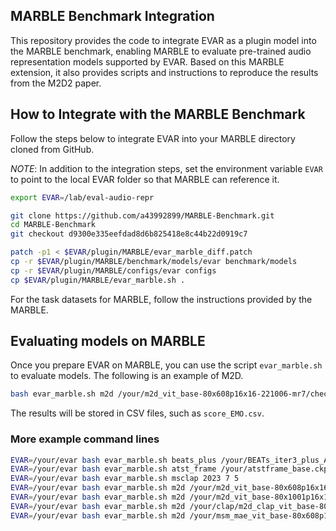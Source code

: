 ## MARBLE Benchmark Integration

This repository provides the code to integrate EVAR as a plugin model into the MARBLE benchmark, enabling MARBLE to evaluate pre-trained audio representation models supported by EVAR. Based on this MARBLE extension, it also provides scripts and instructions to reproduce the results from the M2D2 paper.

## How to Integrate with the MARBLE Benchmark

Follow the steps below to integrate EVAR into your MARBLE directory cloned from GitHub.

*NOTE*: In addition to the integration steps, set the environment variable `EVAR` to point to the local EVAR folder so that MARBLE can reference it.

```sh
export EVAR=/lab/eval-audio-repr

git clone https://github.com/a43992899/MARBLE-Benchmark.git
cd MARBLE-Benchmark
git checkout d9300e335eefdad8d6b825418e8c44b22d0919c7

patch -p1 < $EVAR/plugin/MARBLE/evar_marble_diff.patch
cp -r $EVAR/plugin/MARBLE/benchmark/models/evar benchmark/models
cp -r $EVAR/plugin/MARBLE/configs/evar configs
cp $EVAR/plugin/MARBLE/evar_marble.sh .
```

For the task datasets for MARBLE, follow the instructions provided by the MARBLE.

## Evaluating models on MARBLE

Once you prepare EVAR on MARBLE, you can use the script `evar_marble.sh` to evaluate models. The following is an example of M2D.

```sh
bash evar_marble.sh m2d /your/m2d_vit_base-80x608p16x16-221006-mr7/checkpoint-300.pth 7 5 feat-m2d-mr7 3840
```

The results will be stored in CSV files, such as `score_EMO.csv`.

### More example command lines

```sh
EVAR=/your/evar bash evar_marble.sh beats_plus /your/BEATs_iter3_plus_AS2M.pt 7 5
EVAR=/your/evar bash evar_marble.sh atst_frame /your/atstframe_base.ckpt 7 5
EVAR=/your/evar bash evar_marble.sh msclap 2023 7 5
EVAR=/your/evar bash evar_marble.sh m2d /your/m2d_vit_base-80x608p16x16-221006-mr7/checkpoint-300.pth 7 5 feat-m2d-mr7
EVAR=/your/evar bash evar_marble.sh m2d /your/m2d_vit_base-80x1001p16x16-221006-mr7_as_46ab246d/weights_ep67it3124-0.47941.pth 7 5 feat-m2d-mr7-as
EVAR=/your/evar bash evar_marble.sh m2d /your/clap/m2d_clap_vit_base-80x608p16x16-240128/checkpoint-300.pth 7 5 feat-m2d-clap
EVAR=/your/evar bash evar_marble.sh m2d /your/msm_mae_vit_base-80x608p16x16-220924-mr75/checkpoint-300.pth 7 5 feat-msm-mae
```
